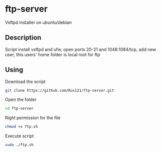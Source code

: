 # ftp-server
Vsftpd installer on ubuntu/debian
## Description 
Script install vsftpd and ufw, open ports 20-21 and 1048:1084/tcp, add new user, this users' home folder is local root for ftp
## Using
Download the script 
```bash
git clone https://github.com/Rus121/ftp-server.git
```
Open the folder
```bash
cd ftp-server
```
Right permission for the file
```bash
chmod +x ftp.sh
```
Execute script
```bash
sudo ./ftp.sh
```

